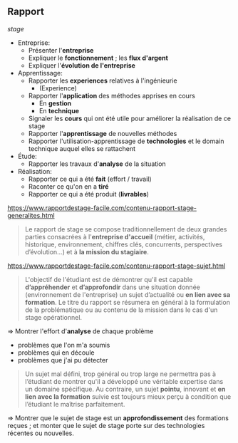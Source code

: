 ## Rapport

_stage_

- Entreprise:
  - Présenter l'**entreprise**
  - Expliquer le **fonctionnement** ; les **flux d'argent**
  - Expliquer l'**évolution de l'entreprise**
- Apprentissage:
  - Rapporter les **experiences** relatives à l'ingénieurie
    - (Experience)
  - Rapporter l'**application** des méthodes apprises en cours
    - En **gestion**
    - En **technique**
  - Signaler les **cours** qui ont été utile pour améliorer la réalisation de ce stage
  - Rapporter l'**apprentissage** de nouvelles méthodes
  - Rapporter l'utilisation-apprentissage de **technologies** et le domain technique auquel elles se rattachent
- Étude:
  - Rapporter les travaux d'**analyse** de la situation
- Réalisation:
  - Rapporter ce qui a été **fait** (effort / travail)
  - Raconter ce qu'on en a **tiré**
  - Rapporter ce qui a été produit (**livrables**)

https://www.rapportdestage-facile.com/contenu-rapport-stage-generalites.html

> Le rapport de stage se compose traditionnellement de deux grandes parties consacrées à l'**entreprise d'accueil** (métier, activités, historique, environnement, chiffres clés, concurrents, perspectives d’évolution…) et à **la mission du stagiaire**.

https://www.rapportdestage-facile.com/contenu-rapport-stage-sujet.html

> L'objectif de l'étudiant est de démontrer qu'il est capable **d’appréhender** et **d’approfondir** dans une situation donnée (environnement de l'entreprise) un sujet d’actualité ou **en lien avec sa formation**. Le titre du rapport se résumera en général à la formulation de la problématique ou au contenu de la mission dans le cas d'un stage opérationnel.

=> Montrer l'effort d'**analyse** de chaque problème

- problèmes que l'on m'a soumis
- problèmes qui en découle
- problèmes que j'ai pu détecter

> Un sujet mal défini, trop général ou trop large ne permettra pas à l’étudiant de montrer qu'il a développé une véritable expertise dans un domaine spécifique. Au contraire, un sujet **pointu**, innovant et **en lien avec la formation** suivie est toujours mieux perçu à condition que l’étudiant le maîtrise parfaitement.

=> Montrer que le sujet de stage est un **approfondissement** des formations reçues ; et monter que le sujet de stage porte sur des technologies récentes ou nouvelles.
